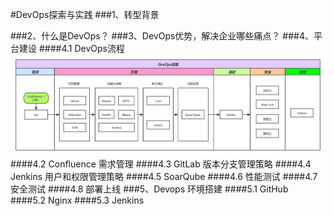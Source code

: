 #DevOps探索与实践
###1、转型背景

###2、什么是DevOps？
###3、DevOps优势，解决企业哪些痛点？
###4、平台建设
####4.1 DevOps流程
![avatar](image/DevOps流程.png)
####4.2 Confluence 需求管理
####4.3 GitLab 版本分支管理策略
####4.4 Jenkins 用户和权限管理策略
####4.5 SoarQube
####4.6 性能测试
####4.7 安全测试
####4.8 部署上线
###5、Devops 环境搭建
####5.1 GitHub
####5.2 Nginx
####5.3 Jenkins